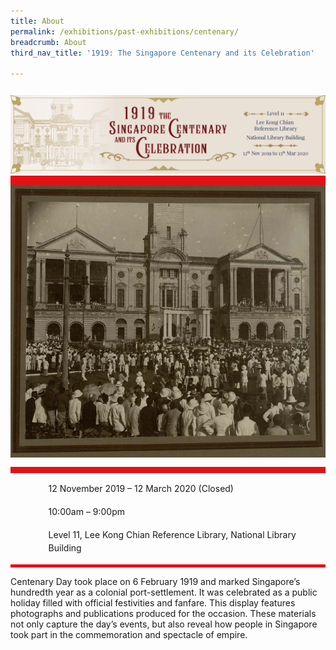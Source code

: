 ```yaml
---
title: About
permalink: /exhibitions/past-exhibitions/centenary/
breadcrumb: About
third_nav_title: '1919: The Singapore Centenary and its Celebration'

---
```



<section class="section__about">
<div class="container__card">
    <div class="row">
        <div class="col is-full" style="border-bottom: 15px solid #E21216; padding: 12px 0 0 0;">
            <img src="/images/event-images/centenary/SG-centenary-tab-banner.jpg" alt="A title card labelled 1919: The Singapore Centenary and its Celebration">
        </div>
    </div>    
    <div class="row">
        <div class="col is-full" style="padding: 0 0 12px 0;">
            <img src="/images/event-images/centenary/1919-Centenary-gallery_2.jpg" alt="An old photo of the centenary celebrations.">
        </div>
    </div>
        <div class="row">
            <div class="col" style="border-top: 10px solid #E21216; border-bottom: 5px solid #E21216;">
                <ul style="list-style: none; margin-left: 0px;">
                    <li style="margin-bottom: 1rem;">
                        <span class="sgds-icon sgds-icon-calendar" style="font-size: 150%; display: inline-block; float: left; vertical-align: middle;"></span>
                        <div style="line-height: 150%; padding-left: 2.3rem;">12 November 2019 – 12 March 2020 (Closed)</div>
                    </li> 
                    <li style="margin-bottom: 1rem;">
                        <span class="sgds-icon sgds-icon-clock" style="font-size: 150%; display: inline-block; float: left; vertical-align: middle;"></span>
                        <div style="line-height: 150%; padding-left: 2.3rem;">10:00am – 9:00pm</div>
                    </li>          
                    <li style="margin-bottom: 1rem;">
                        <span class="sgds-icon sgds-icon-map" style="font-size: 150%; display: inline-block; float: left; vertical-align: middle;"></span>
                        <div style="line-height: 150%; padding-left: 2.3rem;">Level 11, Lee Kong Chian Reference Library, National Library Building</div>
                    </li>                    
                    </ul>
                </div>
            </div>
</div>
    
<div class="container__description">
    <div class="row">
        <div class="col is-full padding--top--lg">
        <p>Centenary Day took place on 6 February 1919 and marked Singapore’s hundredth year as a colonial port-settlement. It was celebrated as a public holiday filled with official festivities and fanfare. This display features photographs and publications produced for the occasion. These materials not only capture the day’s events, but also reveal how people in Singapore took part in the commemoration and spectacle of empire.</p>
        </div>
    </div>
</div>

</section>